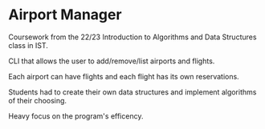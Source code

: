 # Airport Manager

Coursework from the 22/23 Introduction to Algorithms and Data Structures class in IST.

CLI that allows the user to add/remove/list airports and flights.

Each airport can have flights and each flight has its own reservations.

Students had to create their own data structures and implement algorithms of their choosing.

Heavy focus on the program's efficency.

